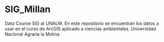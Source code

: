 # SIG_Millan
Data Course SIG at UNALM.
En este repositorio se encuentran los datos a usar en el curso de ArcGIS aplicado a ciencias ambientales.
Universidad Nacional Agraria la Molina
